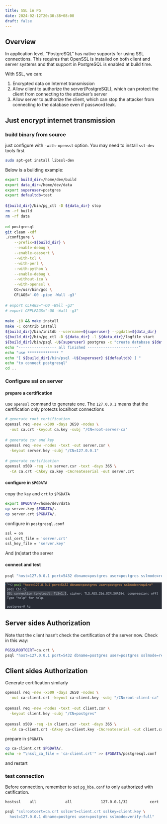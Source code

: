 ```yaml
---
title: SSL in PG
date: 2024-02-12T20:30:38+08:00
draft: false
---
```



## Overview

In application level, ”PostgreSQL“ has native supports for using SSL connections. This requires that OpenSSL is installed on both client and server systems and that support in PostgreSQL is enabled at build time.

With SSL, we can:

1. Encrypted data on Internet transmission
2. Allow client to authorize the server(PostgreSQL), which can protect the client from connecting to the attacker’s server
3. Allow server to authorize the client, which can stop the attacker from connecting to the database even if password leak.

## Just encrypt internet transmission

### build binary from source

just configure with `-with-openssl`  option.  You may need to install `ssl-dev` tools first

```bash
sudo apt-get install libssl-dev
```

Below is a building example:

```bash
export build_dir=/home/dev/build
export data_dir=/home/dev/data
export superuser=postgres
export defaultdb=test

${build_dir}/bin/pg_ctl -D ${data_dir} stop
rm -rf build
rm -rf data

cd postgresql
git clean -xdf
./configure \
    --prefix=${build_dir} \
    --enable-debug \
    --enable-cassert \
    --with-tcl \
    --with-perl \
    --with-python \
    --enable-debug \
    --without-icu \
    --with-openssl \
    CC=/usr/bin/gcc \
    CFLAGS='-O0 -pipe -Wall -g3'

# export CLFAGS="-O0 -Wall -g3"
# export CPPLFAGS="-O0 -Wall -g3"

make -j8 && make install
make -C contrib install
${build_dir}/bin/initdb --username=${superuser} --pgdata=${data_dir}
${build_dir}/bin/pg_ctl -D ${data_dir} -l ${data_dir}/logfile start
${build_dir}/bin/psql -U${superuser} postgres -c "create database ${defaultdb};"
echo "----------------- all finished -----------------------"
echo "use ************** "
echo "[ ${build_dir}/bin/psql -U${superuser} ${defaultdb} ] "
echo "to connect postgresql"
cd ..
```

### Configure ssl on server

#### prepare a certification

use `openssl` command to generate one. The `127.0.0.1` means that the certification only protects localhost connections

```bash
# generate root certification
openssl req -new -x509 -days 3650 -nodes \
  -out ca.crt -keyout ca.key -subj "/CN=root-server-ca"

# generate csr and key
openssl req -new -nodes -text -out server.csr \
  -keyout server.key -subj "/CN=127.0.0.1"

# generate certification
openssl x509 -req -in server.csr -text -days 365 \
  -CA ca.crt -CAkey ca.key -CAcreateserial -out server.crt
```

#### configure in `$PGDATA`

copy the `key` and `crt` to `$PGDATA`

```bash
export $PGDATA=/home/dev/data
cp server.key $PGDATA/.
cp server.crt $PGDATA/.
```

configure in `postgresql.conf`  

```bash
ssl = on
ssl_cert_file = 'server.crt'
ssl_key_file = 'server.key'
```

And (re)start the server

#### connect and test

```bash
psql "host=127.0.0.1 port=5432 dbname=postgres user=postgres sslmode=require"
```

![Untitled](https://raw.githubusercontent.com/mobilephone724/blog_pictures/master/tls-connection.2024_02_12_1707741369.png)

## Server sides Authorization

Note that the client hasn’t check the certification of the server now. Check in this way:

```bash
PGSSLROOTCERT=ca.crt \
psql "host=127.0.0.1 port=5432 dbname=postgres user=postgres sslmode=require"
```

## Client sides Authorization

Generate certification similarly

```bash
openssl req -new -x509 -days 3650 -nodes \
  -out ca-client.crt -keyout ca-client.key -subj "/CN=root-client-ca"

openssl req -new -nodes -text -out client.csr \
  -keyout client.key -subj "/CN=postgres"

openssl x509 -req -in client.csr -text -days 365 \
  -CA ca-client.crt -CAkey ca-client.key -CAcreateserial -out client.crt
```

prepare in `$PGDATA`

```bash
cp ca-client.crt $PGDATA/.
echo -e "\nssl_ca_file = 'ca-client.crt'" >> $PGDATA/postgresql.conf
```

and restart

### test connection

Before connection, remember to set `pg_hba.conf` to only authorized with cetification.

```bash
hostssl    all             all             127.0.0.1/32          cert
```

```bash
psql "sslrootcert=ca.crt sslcert=client.crt sslkey=client.key \
  host=127.0.0.1 dbname=postgres user=postgres sslmode=verify-full"
```